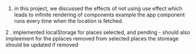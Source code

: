 1. in this project, we discussed the effects of not using use effect which leads to infinite rendering of components example the app component runs every time when the location is fetched.

2 . implemented localStorage for places selected, and pending - should also impleement for the pplaces removed from selected places the storeage should be updated if removed
